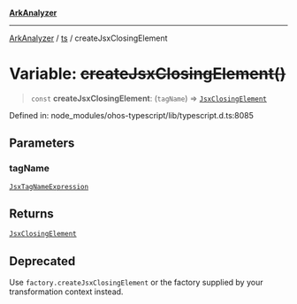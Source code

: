 [**ArkAnalyzer**](../../../../README.md)

***

[ArkAnalyzer](../../../../globals.md) / [ts](../README.md) / createJsxClosingElement

# Variable: ~~createJsxClosingElement()~~

> `const` **createJsxClosingElement**: (`tagName`) => [`JsxClosingElement`](../interfaces/JsxClosingElement.md)

Defined in: node\_modules/ohos-typescript/lib/typescript.d.ts:8085

## Parameters

### tagName

[`JsxTagNameExpression`](../type-aliases/JsxTagNameExpression.md)

## Returns

[`JsxClosingElement`](../interfaces/JsxClosingElement.md)

## Deprecated

Use `factory.createJsxClosingElement` or the factory supplied by your transformation context instead.
